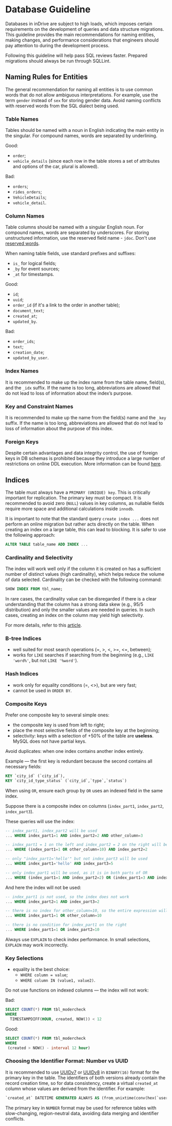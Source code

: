 # Database Guideline

Databases in inDrive are subject to high loads, which imposes certain requirements on the development of queries and data structure migrations. This guideline provides the main recommendations for naming entities, making changes, and performance considerations that engineers should pay attention to during the development process.

Following this guideline will help pass SQL reviews faster. Prepared migrations should always be run through SQLLint.


## Naming Rules for Entities

The general recommendation for naming all entities is to use common words that do not allow ambiguous interpretations. For example, use the term `gender` instead of `sex` for storing gender data. Avoid naming conflicts with reserved words from the SQL dialect being used.


### Table Names

Tables should be named with a noun in English indicating the main entity in the singular. For compound names, words are separated by underlining.

Good:

* `order`;
* `vehicle_details` (since each row in the table stores a set of attributes and options of the car, plural is allowed).

Bad:

* `orders`;
* `rides_orders`;
* `VehicleDetails`;
* `vehicle_detail`.


### Column Names

Table columns should be named with a singular English noun. For compound names, words are separated by underscores. For storing unstructured information, use the reserved field name - `jdoc`. Don't use [reserved words](https://dev.mysql.com/doc/refman/8.4/en/keywords.html).

When naming table fields, use standard prefixes and suffixes:

* `is_` for logical fields;
* `_by` for event sources;
* `_at` for timestamps.

Good:

* `id`;
* `uuid`;
* `order_id` (if it's a link to the order in another table);
* `document_text`;
* `created_at`;
* `updated_by`.

Bad:

* `order_ids`;
* `text`;
* `creation_date`;
* `updated_by_user`.


### Index Names

It is recommended to make up the index name from the table name, field(s), and the `_idx` suffix. If the name is too long, abbreviations are allowed that do not lead to loss of information about the index’s purpose.


### Key and Constraint Names

It is recommended to make up the name from the field(s) name and the `_key` suffix. If the name is too long, abbreviations are allowed that do not lead to loss of information about the purpose of this index.


### Foreign Keys

Despite certain advantages and data integrity control, the use of foreign keys in DB schemas is prohibited because they introduce a large number of restrictions on online DDL execution. More information can be found [here](https://code.openark.org/blog/mysql/the-problem-with-mysql-foreign-key-constraints-in-online-schema-changes).


## Indices

The table must always have a `PRIMARY (UNIQUE) key`. This is critically important for replication. The primary key must be compact. It is recommended to avoid zero (`NULL`) values in key columns, as nullable fields require more space and additional calculations inside `innodb`.

It is important to note that the standard query `create index ...` does not perform an online migration but rather acts directly on the table. When creating an index on a large table, this can lead to blocking. It is safer to use the following approach:

```sql
ALTER TABLE table_name ADD INDEX ...
```

### Cardinality and Selectivity

The index will work well only if the column it is created on has a sufficient number of distinct values (high cardinality), which helps reduce the volume of data selected. Cardinality can be checked with the following command:

```sql
SHOW INDEX FROM tbl_name;
```

In rare cases, the cardinality value can be disregarded if there is a clear understanding that the column has a strong data skew (e.g., 95/5 distribution) and only the smaller values are needed in queries. In such cases, creating an index on the column may yield high selectivity.

For more details, refer to this [article](https://webmonkeyuk.wordpress.com/2010/09/27/what-makes-a-good-mysql-index-part-2-cardinality/).


### B-tree Indices

* well suited for most search operations (=, >, <, >=, <=, between);
* works for `LIKE` searches if searching from the beginning (e.g., `LIKE 'word%'`, but not `LIKE '%word'`).


### Hash Indices

* work only for equality conditions (=, <>), but are very fast;
* cannot be used in `ORDER BY`.


### Composite Keys

Prefer one composite key to several simple ones:

* the composite key is used from left to right;
* place the most selective fields of the composite key at the beginning;
* selectivity: keys with a selection of +50% of the table are **useless**. MySQL does not have partial keys.

Avoid duplicates: when one index contains another index entirely.

Example — the first key is redundant because the second contains all necessary fields:

```sql
KEY `city_id` (`city_id`),
KEY `city_id_type_status` (`city_id`,`type`,`status`)
```

When using `OR`, ensure each group by `OR` uses an indexed field in the same index.

Suppose there is a composite index on columns (`index_part1`, `index_part2`, `index_part3`).

These queries will use the index:

```sql
-- index_part1, index_part2 will be used
... WHERE index_part1=1 AND index_part2=2 AND other_column=3

-- index_part1 = 1 on the left and index_part2 = 2 on the right will be used
... WHERE (index_part1=1 OR other_column=10) AND index_part2=2

-- only "index_part1='hello'" but not index_part3 will be used
... WHERE index_part1='hello' AND index_part3=5

-- only index_part1 will be used, as it is in both parts of OR
... WHERE (index_part1=1 AND index_part2=2) OR (index_part1=3 AND index_part3=3);
```

And here the index will not be used:

```sql
-- index_part1 is not used, so the index does not work
... WHERE index_part2=1 AND index_part3=2

-- there is no index for other_column=10, so the entire expression will not use the index
... WHERE index_part1=1 OR other_column=10

-- there is no condition for index_part1 on the right
... WHERE index_part1=1 OR index_part2=10
```

Always use `EXPLAIN` to check index performance. In small selections, `EXPLAIN` may work incorrectly.


### Key Selections

* equality is the best choice:
  * `WHERE column = value`;
  * `WHERE column IN (value1, value2)`.

Do not use functions on indexed columns — the index will not work:

Bad:

```sql
SELECT COUNT(*) FROM tbl_modercheck 
WHERE 
  TIMESTAMPDIFF(HOUR, created, NOW()) < 12
```

Good:

```sql
SELECT COUNT(*) FROM tbl_modercheck 
WHERE 
 (created > NOW() - interval 12 hour) 
```


### Choosing the Identifier Format: Number vs UUID

It is recommended to use [UUIDv7](https://dev.indriver.io/components/architecture-docs/main/documentation/adrs/0003-ARCH-205-uuidv7-primary-key-selection) or [UUIDv8](https://dev.indriver.io/components/architecture-docs/main/documentation/adrs/0009-ARCH-383-universal-entity-identifier) in `BINARY(16)` format for the primary key in the table. The identifiers of both versions already contain the record creation time, so for data consistency, create a virtual `created_at` column whose values are derived from the identifier. For example:

```sql
`created_at` DATETIME GENERATED ALWAYS AS (from_unixtime(conv(hex(`user_uuid` >> 80),16,10) / 1000)) VIRTUAL
```

The primary key in `NUMBER` format may be used for reference tables with slow-changing, region-neutral data, avoiding data merging and identifier conflicts.